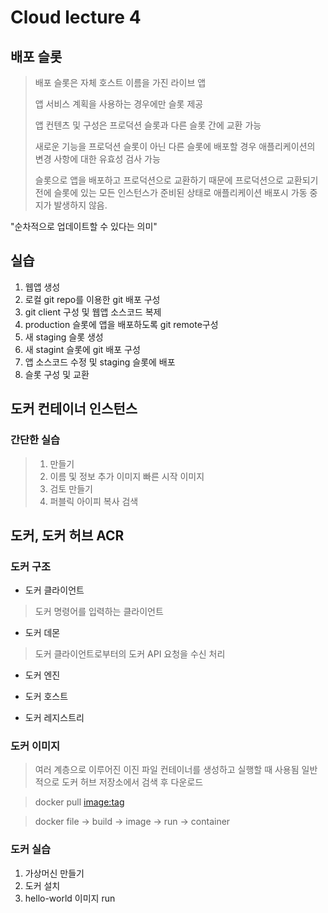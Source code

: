 # Cloud lecture 4 

## 배포 슬롯 
> 배포 슬롯은 자체 호스트 이름을 가진 라이브 앱
>
> 앱 서비스 계획을 사용하는 경우에만 슬롯 제공
>
> 앱 컨텐츠 및 구성은 프로덕션 슬롯과 다른 슬롯 간에 교환 가능
>
> 새로운 기능을 프로덕션 슬롯이 아닌 다른 슬롯에 배포할 경우 애플리케이션의 변경 사항에 대한 유효성 검사 가능
>
> 슬롯으로 앱을 배포하고 프로덕션으로 교환하기 때문에 프로덕션으로 교환되기 전에 슬롯에 있는 모든 인스턴스가 준비된 상태로 애플리케이션 배포시 가동 중지가 발생하지 않음. 
>
"순차적으로 업데이트할 수 있다는 의미" 


## 실습
1. 웹앱 생성
2. 로컬 git repo를 이용한 git 배포 구성
3. git client 구성 및 웹앱 소스코드 복제
4. production 슬롯에 앱을 배포하도록 git remote구성
5. 새 staging 슬롯 생성
6. 새 stagint 슬롯에 git 배포 구성
7. 앱 소스코드 수정 및 staging 슬롯에 배포
8. 슬롯 구성 및 교환 

## 도커 컨테이너 인스턴스 

### 간단한 실습 
> 1. 만들기
> 2. 이름 및 정보 추가 이미지 빠른 시작 이미지 
> 3. 검토 만들기 
> 4. 퍼블릭 아이피 복사 검색 
>

## 도커, 도커 허브 ACR

### 도커 구조
- 도커 클라이언트
> 도커 명령어를 입력하는 클라이언트
- 도커 데몬
> 도커 클라이언트로부터의 도커 API 요청을 수신 처리 
- 도커 엔진

- 도커 호스트
- 도커 레지스트리

### 도커 이미지 
> 여러 계층으로 이루어진 이진 파일 
> 컨테이너를 생성하고 실행할 때 사용됨
> 일반적으로 도커 허브 저장소에서 검색 후 다운로드 

> docker pull <image:tag>

> docker file -> build -> image -> run -> container


### 도커 실습
1. 가상머신 만들기 
2. 도커 설치
3. hello-world 이미지 run 